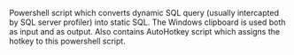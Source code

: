 Powershell script which converts dynamic SQL query (usually intercapted by SQL server profiler) into static SQL.
The Windows clipboard is used both as input and as output.
Also contains AutoHotkey script which assigns the hotkey to this powershell script.
